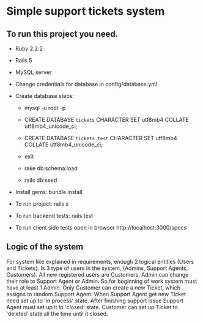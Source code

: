 # Simple support tickets system

## To run this project you need.

  * Ruby 2.2.2

  * Rails 5

  * MySQL server
  
  * Change credentials for database in config/database.yml
  
  * Create database steps:
    
    * mysql -u root -p
    
    * CREATE DATABASE `tickets` CHARACTER SET utf8mb4 COLLATE utf8mb4_unicode_ci;
    
    * CREATE DATABASE `tickets_test` CHARACTER SET utf8mb4 COLLATE utf8mb4_unicode_ci;
    
    * exit

    * rake db:schema:load
  
    * rails db:seed
  
  * Install gems: bundle install

  * To run project: rails s

  * To run backend tests: rails test
  
  * To run client side tests open in browser http://localhost:3000/specs

## Logic of the system   

  For system like explained in requirements, enough 2 logical entities (Users and Tickets).
  Is 3 type of users in the system, (Admins, Support Agents, Customers).
  All new registered users are Customers. Admin can change their role to Support Agent or Admin.
  So for beginning of work system must have at least 1 Admin.
  Only Customer can create a new Ticket, which assigns to random Support Agent.
  When Support Agent get new Ticket need set up to 'in process' state. 
  After finishing support issue Support Agent must set up it to 'closed' state.
  Customer can set up Ticket to 'deleted' state all the time until it closed.
